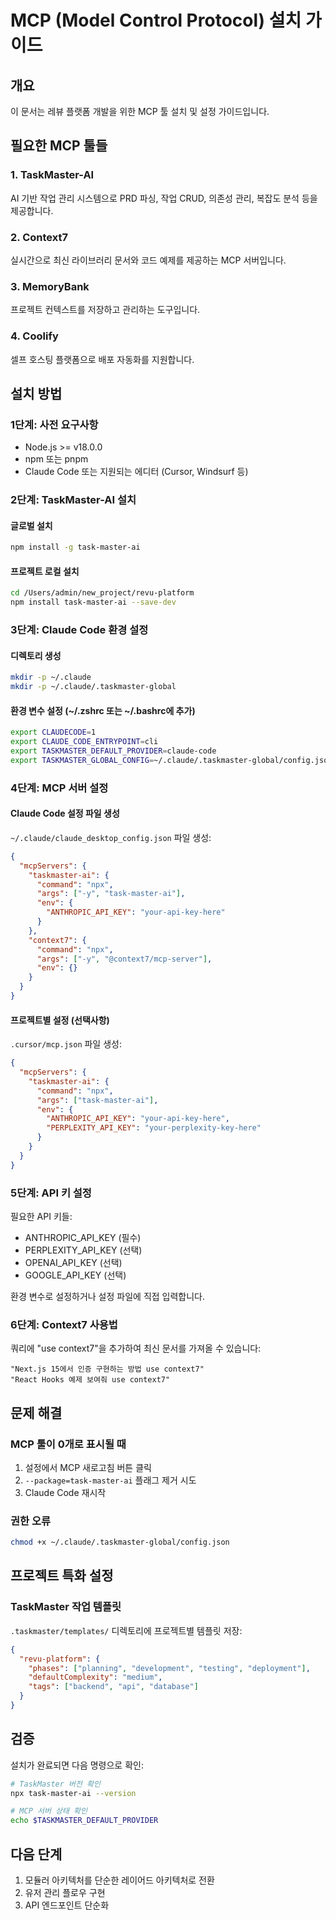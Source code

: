 # MCP (Model Control Protocol) 설치 가이드

## 개요
이 문서는 레뷰 플랫폼 개발을 위한 MCP 툴 설치 및 설정 가이드입니다.

## 필요한 MCP 툴들

### 1. TaskMaster-AI
AI 기반 작업 관리 시스템으로 PRD 파싱, 작업 CRUD, 의존성 관리, 복잡도 분석 등을 제공합니다.

### 2. Context7
실시간으로 최신 라이브러리 문서와 코드 예제를 제공하는 MCP 서버입니다.

### 3. MemoryBank
프로젝트 컨텍스트를 저장하고 관리하는 도구입니다.

### 4. Coolify
셀프 호스팅 플랫폼으로 배포 자동화를 지원합니다.

## 설치 방법

### 1단계: 사전 요구사항
- Node.js >= v18.0.0
- npm 또는 pnpm
- Claude Code 또는 지원되는 에디터 (Cursor, Windsurf 등)

### 2단계: TaskMaster-AI 설치

#### 글로벌 설치
```bash
npm install -g task-master-ai
```

#### 프로젝트 로컬 설치
```bash
cd /Users/admin/new_project/revu-platform
npm install task-master-ai --save-dev
```

### 3단계: Claude Code 환경 설정

#### 디렉토리 생성
```bash
mkdir -p ~/.claude
mkdir -p ~/.claude/.taskmaster-global
```

#### 환경 변수 설정 (~/.zshrc 또는 ~/.bashrc에 추가)
```bash
export CLAUDECODE=1
export CLAUDE_CODE_ENTRYPOINT=cli
export TASKMASTER_DEFAULT_PROVIDER=claude-code
export TASKMASTER_GLOBAL_CONFIG=~/.claude/.taskmaster-global/config.json
```

### 4단계: MCP 서버 설정

#### Claude Code 설정 파일 생성
`~/.claude/claude_desktop_config.json` 파일 생성:

```json
{
  "mcpServers": {
    "taskmaster-ai": {
      "command": "npx",
      "args": ["-y", "task-master-ai"],
      "env": {
        "ANTHROPIC_API_KEY": "your-api-key-here"
      }
    },
    "context7": {
      "command": "npx",
      "args": ["-y", "@context7/mcp-server"],
      "env": {}
    }
  }
}
```

#### 프로젝트별 설정 (선택사항)
`.cursor/mcp.json` 파일 생성:

```json
{
  "mcpServers": {
    "taskmaster-ai": {
      "command": "npx",
      "args": ["task-master-ai"],
      "env": {
        "ANTHROPIC_API_KEY": "your-api-key-here",
        "PERPLEXITY_API_KEY": "your-perplexity-key-here"
      }
    }
  }
}
```

### 5단계: API 키 설정

필요한 API 키들:
- ANTHROPIC_API_KEY (필수)
- PERPLEXITY_API_KEY (선택)
- OPENAI_API_KEY (선택)
- GOOGLE_API_KEY (선택)

환경 변수로 설정하거나 설정 파일에 직접 입력합니다.

### 6단계: Context7 사용법

쿼리에 "use context7"을 추가하여 최신 문서를 가져올 수 있습니다:
```
"Next.js 15에서 인증 구현하는 방법 use context7"
"React Hooks 예제 보여줘 use context7"
```

## 문제 해결

### MCP 툴이 0개로 표시될 때
1. 설정에서 MCP 새로고침 버튼 클릭
2. `--package=task-master-ai` 플래그 제거 시도
3. Claude Code 재시작

### 권한 오류
```bash
chmod +x ~/.claude/.taskmaster-global/config.json
```

## 프로젝트 특화 설정

### TaskMaster 작업 템플릿
`.taskmaster/templates/` 디렉토리에 프로젝트별 템플릿 저장:

```json
{
  "revu-platform": {
    "phases": ["planning", "development", "testing", "deployment"],
    "defaultComplexity": "medium",
    "tags": ["backend", "api", "database"]
  }
}
```

## 검증

설치가 완료되면 다음 명령으로 확인:
```bash
# TaskMaster 버전 확인
npx task-master-ai --version

# MCP 서버 상태 확인
echo $TASKMASTER_DEFAULT_PROVIDER
```

## 다음 단계
1. 모듈러 아키텍처를 단순한 레이어드 아키텍처로 전환
2. 유저 관리 플로우 구현
3. API 엔드포인트 단순화